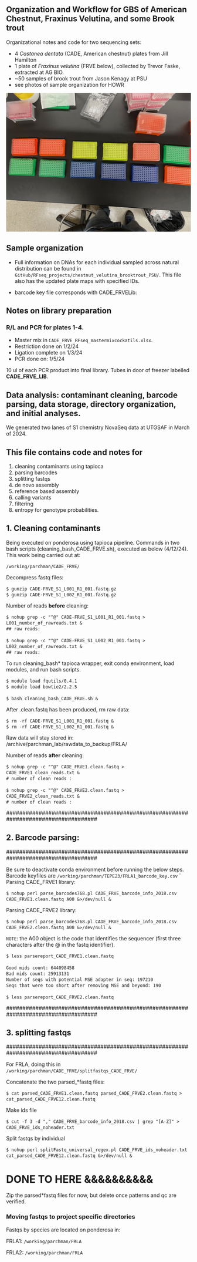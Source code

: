 
## Organization and Workflow for GBS of American Chestnut, Fraxinus Velutina, and some Brook trout 
Organizational notes and code for two sequencing sets:
- 4 *Castanea dentata* (CADE, American chestnut) plates from Jill Hamilton
- 1 plate of *Fraxinus velutina* (FRVE below), collected by Trevor Faske, extracted at AG BIO.
- ~50 samples of brook trout from Jason Kenagy at PSU
- see photos of sample organization for HOWR

 ![GELIMAGE](md_images/plate_setup.jpg)

## Sample organization
- Full information on DNAs for each individual sampled across natural distribution can be found in `GitHub/RFseq_projects/chestnut_velutina_brooktrout_PSU/`. This file also has the updated plate maps with specified IDs.

- barcode key file corresponds with CADE_FRVELib:


## Notes on library preparation


### R/L and PCR for plates 1-4. 

- Master mix in `CADE_FRVE_RFseq_mastermixcockatils.xlsx`.
- Restriction done on 1/2/24
- Ligation complete on 1/3/24
- PCR done on: 1/5/24



10 ul of each PCR product into final library. Tubes in door of freezer labelled **CADE_FRVE_LIB**.


## Data analysis: contaminant cleaning, barcode parsing, data storage, directory organization, and initial analyses.

We generated two lanes of S1 chemistry NovaSeq data at UTGSAF in March of 2024. 


## This file contains code and notes for
1) cleaning contaminants using tapioca
2) parsing barcodes
3) splitting fastqs 
4) de novo assembly
5) reference based assembly
6) calling variants
7) filtering
8) entropy for genotype probabilities.

## 1. Cleaning contaminants

Being executed on ponderosa using tapioca pipeline. Commands in two bash scripts (cleaning_bash_CADE_FRVE.sh), executed as below (4/12/24). This work being carried out at:

    /working/parchman/CADE_FRVE/

Decompress fastq files:

    $ gunzip CADE-FRVE_S1_L001_R1_001.fastq.gz
    $ gunzip CADE-FRVE_S1_L002_R1_001.fastq.gz

Number of reads **before** cleaning:

    $ nohup grep -c "^@" CADE-FRVE_S1_L001_R1_001.fastq > L001_number_of_rawreads.txt &
    ## raw reads: 

    $ nohup grep -c "^@" CADE-FRVE_S1_L002_R1_001.fastq > L002_number_of_rawreads.txt &
    ## raw reads: 
To run cleaning_bash* tapioca wrapper, exit conda environment, load modules, and run bash scripts.

    $ module load fqutils/0.4.1
    $ module load bowtie2/2.2.5
    
    $ bash cleaning_bash_CADE_FRVE.sh &


After .clean.fastq has been produced, rm raw data:

    $ rm -rf CADE-FRVE_S1_L001_R1_001.fastq &
    $ rm -rf CADE-FRVE_S1_L002_R1_001.fastq &



Raw data will stay stored in: /archive/parchman_lab/rawdata_to_backup/FRLA/

Number of reads **after** cleaning:

    $ nohup grep -c "^@" CADE_FRVE1.clean.fastq > CADE_FRVE1_clean_reads.txt &
    # number of clean reads : 

    $ nohup grep -c "^@" CADE_FRVE2.clean.fastq > CADE_FRVE2_clean_reads.txt &
    # number of clean reads : 

####################################################################################
## 2. Barcode parsing:
####################################################################################

Be sure to deactivate conda environment before running the below steps. Barcode keyfiles are `/working/parchman/TEPE23/FRLA1_barcode_key.csv`
`
Parsing CADE_FRVE1 library:

    $ nohup perl parse_barcodes768.pl CADE_FRVE_barcode_info_2018.csv CADE_FRVE1.clean.fastq A00 &>/dev/null &

Parsing CADE_FRVE2 library:

    $ nohup perl parse_barcodes768.pl CADE_FRVE_barcode_info_2018.csv CADE_FRVE2.clean.fastq A00 &>/dev/null &

`NOTE`: the A00 object is the code that identifies the sequencer (first three characters after the @ in the fastq identifier).

    $ less parsereport_CADE_FRVE1.clean.fastq

    Good mids count: 644098458
    Bad mids count: 25913131
    Number of seqs with potential MSE adapter in seq: 197210
    Seqs that were too short after removing MSE and beyond: 190

    $ less parsereport_CADE_FRVE2.clean.fastq


####################################################################################
## 3. splitting fastqs
####################################################################################

For FRLA, doing this in `/working/parchman/CADE_FRVE/splitfastqs_CADE_FRVE/` 

Concatenate the two parsed_*fastq files:

    $ cat parsed_CADE_FRVE1.clean.fastq parsed_CADE_FRVE2.clean.fastq > cat_parsed_CADE_FRVE12.clean.fastq

Make ids file

    $ cut -f 3 -d "," CADE_FRVE_barcode_info_2018.csv | grep "[A-Z]" > CADE_FRVE_ids_noheader.txt


Split fastqs by individual

    $ nohup perl splitFastq_universal_regex.pl CADE_FRVE_ids_noheader.txt cat_parsed_CADE_FRVE12.clean.fastq &>/dev/null &



# DONE TO HERE &&&&&&&&&&


Zip the parsed*fastq files for now, but delete once patterns and qc are verified.

### Moving fastqs to project specific directories

Fastqs by species are located on ponderosa in:

FRLA1:
`/working/parchman/FRLA`

FRLA2:
`/working/parchman/FRLA`

